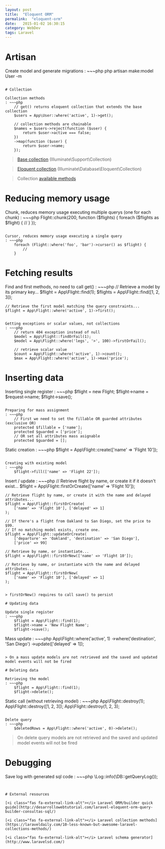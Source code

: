 ```yaml
---
layout: post
title:  "Eloquent ORM"
permalink:  "eloquent-orm"
date:   2015-01-02 16:30:15
category: WebDev
tags: Laravel
---
```


# Artisan

Create model and generate migrations
: ~~~php
    php artisan make:model User -m
~~~

# Collection

Collection methods
: ~~~php
    // get() returns eloquent collection that extends the base collection 
    $users = App\User::where('active', 1)->get();

    // collection methods are chainable
    $names = $users->reject(function ($user) {
        return $user->active === false;
    })
    ->map(function ($user) {
        return $user->name;
    });
~~~

> [Base collection](https://laravel.com/docs/5.5/collections) (Illuminate\Support\Collection)

> [Eloquent collection](https://laravel.com/docs/5.5/eloquent-collections) (Illuminate\Database\Eloquent\Collection)

> Collection [available methods](https://laravel.com/docs/5.5/collections#available-methods)

# Reducing memory usage

Chunk, reduces memory usage executing multiple querys (one for each chunk)
: ~~~php
    Flight::chunk(200, function ($flights) {
    foreach ($flights as $flight) {
        //
    }
});
~~~

Cursor, reduces memory usage executing a single query
: ~~~php
    foreach (Flight::where('foo', 'bar')->cursor() as $flight) {
        //
    }
~~~

# Fetching results

Find and first methods, no need to call get()
: ~~~php
    // Retrieve a model by its primary key...
    $flight = App\Flight::find(1);
    $flights = App\Flight::find([1, 2, 3]);

    // Retrieve the first model matching the query constraints...
    $flight = App\Flight::where('active', 1)->first();
~~~

Getting exceptions or scalar values, not collections
: ~~~php
    // return 404 exception instead of null
    $model = App\Flight::findOrFail(1);
    $model = App\Flight::where('legs', '>', 100)->firstOrFail();

    // retrieve scalar value
    $count = App\Flight::where('active', 1)->count();
    $max = App\Flight::where('active', 1)->max('price');
~~~

# Inserting data

Inserting single register
: ~~~php
    $flight = new Flight;
    $flight->name = $request->name;
    $flight->save();
~~~

Preparing for mass assignment
: ~~~php
    // First we need to set the fillable OR guarded attributes (exclusive OR)
    protected $fillable = ['name'];
    protected $guarded = ['price'];
    // OR set all attributes mass asignable
    protected $guarded = [];
~~~

Static creation
: ~~~php
    $flight = App\Flight::create(['name' => 'Flight 10']);
~~~

Creating with existing model 
: ~~~php
    $flight->fill(['name' => 'Flight 22']);
~~~

Insert / update
: ~~~php
    // Retrieve flight by name, or create it if it doesn't exist...
    $flight = App\Flight::firstOrCreate(['name' => 'Flight 10']);

    // Retrieve flight by name, or create it with the name and delayed attributes...
    $flight = App\Flight::firstOrCreate(
        ['name' => 'Flight 10'], ['delayed' => 1]
    );

    // If there's a flight from Oakland to San Diego, set the price to $99.
    // If no matching model exists, create one.
    $flight = App\Flight::updateOrCreate(
        ['departure' => 'Oakland', 'destination' => 'San Diego'],
        ['price' => 99]

    // Retrieve by name, or instantiate...
    $flight = App\Flight::firstOrNew(['name' => 'Flight 10']);

    // Retrieve by name, or instantiate with the name and delayed attributes...
    $flight = App\Flight::firstOrNew(
        ['name' => 'Flight 10'], ['delayed' => 1]
    );
~~~

> firstOrNew() requires to call save() to persist

# Updating data

Update single register
: ~~~php
    $flight = App\Flight::find(1);
    $flight->name = 'New Flight Name';
    $flight->save();
~~~

Mass update
: ~~~php
    App\Flight::where('active', 1)
    ->where('destination', 'San Diego')
    ->update(['delayed' => 1]);
~~~

> On a mass update models are not retrieved and the saved and updated model events will not be fired

# Deleting data

Retrieving the model
: ~~~php
    $flight = App\Flight::find(1);
    $flight->delete();
~~~

Static call (without retrieving model)
: ~~~php
    App\Flight::destroy(1);
    App\Flight::destroy([1, 2, 3]);
    App\Flight::destroy(1, 2, 3);
~~~

Delete query
: ~~~php
    $deletedRows = App\Flight::where('active', 0)->delete();
~~~

> On delete query models are not retrieved and the saved and updated model events will not be fired


# Debugging

Save log with generated sql code
: ~~~php
    \Log::info(\DB::getQueryLog());
~~~


# External resources

[<i class="fas fa-external-link-alt"></i> Laravel ORM/builder quick guide](http://desarrollowebtutorial.com/laravel-eloquent-orm-query-builder-consultas-sql/)

[<i class="fas fa-external-link-alt"></i> Laravel collection methods](https://laraveldaily.com/10-less-known-but-awesome-laravel-collections-methods/)

[<i class="fas fa-external-link-alt"></i> Laravel schema generator](http://www.laravelsd.com/)

